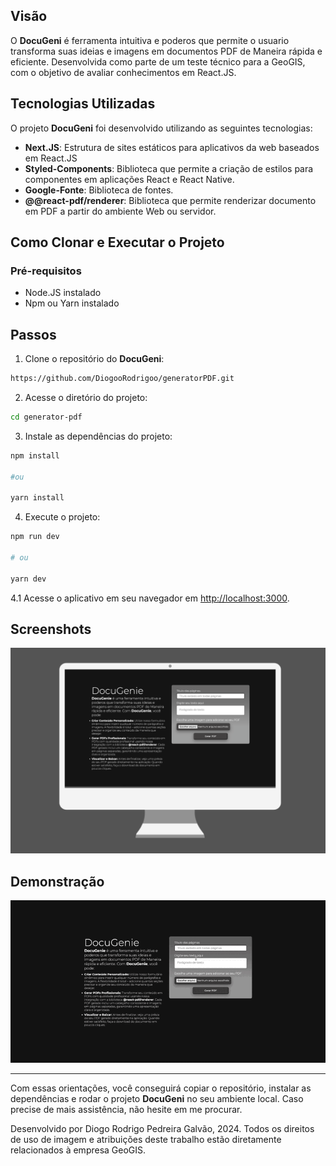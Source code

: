 ## Visão

O **DocuGeni** é ferramenta intuitiva e poderos que permite o usuario transforma suas ideias e imagens em documentos PDF de Maneira rápida e eficiente. Desenvolvida como parte de um teste técnico para a GeoGIS, com o objetivo de avaliar conhecimentos em React.JS.

## Tecnologias Utilizadas

O projeto **DocuGeni** foi desenvolvido utilizando as seguintes tecnologias:

- **Next.JS**: Estrutura de sites estáticos para aplicativos da web baseados em React.JS
- **Styled-Components**: Biblioteca que permite a criação de estilos para componentes em aplicações React e React Native.
- **Google-Fonte**: Biblioteca de fontes.
- **@@react-pdf/renderer**: Biblioteca que permite renderizar documento em PDF a partir do ambiente Web ou servidor.

## Como Clonar e Executar o Projeto

### Pré-requisitos

- Node.JS instalado
- Npm ou Yarn instalado

## Passos

1. Clone o repositório do **DocuGeni**:

```bash
https://github.com/DiogooRodrigoo/generatorPDF.git
```

2. Acesse o diretório do projeto:

```bash
cd generator-pdf
```

3. Instale as dependências do projeto:

```bash
npm install

#ou

yarn install
```

4. Execute o projeto:

```bash
npm run dev

# ou

yarn dev
```

4.1 Acesse o aplicativo em seu navegador em [http://localhost:3000](http://localhost:3000).

## Screenshots

![prototype-web.png](src/assets/images/prototype-web.png)

## Demonstração

![preview.gif](src/assets/images/preview.gif)

---

Com essas orientações, você conseguirá copiar o repositório, instalar as dependências e rodar o projeto **DocuGeni** no seu ambiente local. Caso precise de mais assistência, não hesite em me procurar.

Desenvolvido por Diogo Rodrigo Pedreira Galvão, 2024.
Todos os direitos de uso de imagem e atribuições deste trabalho estão diretamente relacionados à empresa GeoGIS.
